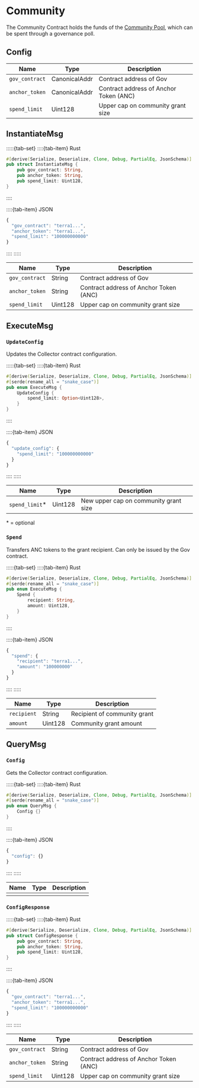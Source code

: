 # Community

The Community Contract holds the funds of the [Community Pool](../../protocol/anchor-governance/), which can be spent through a governance poll.&#x20;

## Config

| Name           | Type          | Description                            |
| -------------- | ------------- | -------------------------------------- |
| `gov_contract` | CanonicalAddr | Contract address of Gov                |
| `anchor_token` | CanonicalAddr | Contract address of Anchor Token (ANC) |
| `spend_limit`  | Uint128       | Upper cap on community grant size      |

## InstantiateMsg

:::::{tab-set}
::::{tab-item} Rust
```rust
#[derive(Serialize, Deserialize, Clone, Debug, PartialEq, JsonSchema)]
pub struct InstantiateMsg {
    pub gov_contract: String, 
    pub anchor_token: String, 
    pub spend_limit: Uint128, 
}
```
::::

::::{tab-item} JSON
```javascript
{
  "gov_contract": "terra1...", 
  "anchor_token": "terra1...", 
  "spend_limit": "100000000000" 
}
```
::::
:::::

| Name           | Type    | Description                            |
| -------------- | ------- | -------------------------------------- |
| `gov_contract` | String  | Contract address of Gov                |
| `anchor_token` | String  | Contract address of Anchor Token (ANC) |
| `spend_limit`  | Uint128 | Upper cap on community grant size      |

## ExecuteMsg

### `UpdateConfig`

Updates the Collector contract configuration.

:::::{tab-set}
::::{tab-item} Rust
```rust
#[derive(Serialize, Deserialize, Clone, Debug, PartialEq, JsonSchema)]
#[serde(rename_all = "snake_case")]
pub enum ExecuteMsg {
    UpdateConfig {
        spend_limit: Option<Uint128>, 
    }
}
```
::::

::::{tab-item} JSON
```javascript
{
  "update_config": {
    "spend_limit": "100000000000" 
  }
}
```
::::
:::::

| Name            | Type    | Description                           |
| --------------- | ------- | ------------------------------------- |
| `spend_limit`\* | Uint128 | New upper cap on community grant size |

\* = optional

### `Spend`

Transfers ANC tokens to the grant recipient. Can only be issued by the Gov contract.

:::::{tab-set}
::::{tab-item} Rust
```rust
#[derive(Serialize, Deserialize, Clone, Debug, PartialEq, JsonSchema)]
#[serde(rename_all = "snake_case")]
pub enum ExecuteMsg {
    Spend {
        recipient: String, 
        amount: Uint128, 
    }
}
```
::::

::::{tab-item} JSON
```javascript
{
  "spend": {
    "recipient": "terra1...", 
    "amount": "100000000" 
  }
}
```
::::
:::::

| Name        | Type    | Description                  |
| ----------- | ------- | ---------------------------- |
| `recipient` | String  | Recipient of community grant |
| `amount`    | Uint128 | Community grant amount       |

## QueryMsg

### `Config`

Gets the Collector contract configuration.

:::::{tab-set}
::::{tab-item} Rust
```rust
#[derive(Serialize, Deserialize, Clone, Debug, PartialEq, JsonSchema)]
#[serde(rename_all = "snake_case")]
pub enum QueryMsg {
    Config {}
}
```
::::

::::{tab-item} JSON
```javascript
{
  "config": {}
}
```
::::
:::::

| Name | Type | Description |
| ---- | ---- | ----------- |
|      |      |             |

### `ConfigResponse`

:::::{tab-set}
::::{tab-item} Rust
```rust
#[derive(Serialize, Deserialize, Clone, Debug, PartialEq, JsonSchema)]
pub struct ConfigResponse {
    pub gov_contract: String,
    pub anchor_token: String,
    pub spend_limit: Uint128,
}
```
::::

::::{tab-item} JSON
```javascript
{
  "gov_contract": "terra1...", 
  "anchor_token": "terra1...", 
  "spend_limit": "100000000000" 
}
```
::::
:::::

| Name           | Type    | Description                            |
| -------------- | ------- | -------------------------------------- |
| `gov_contract` | String  | Contract address of Gov                |
| `anchor_token` | String  | Contract address of Anchor Token (ANC) |
| `spend_limit`  | Uint128 | Upper cap on community grant size      |
